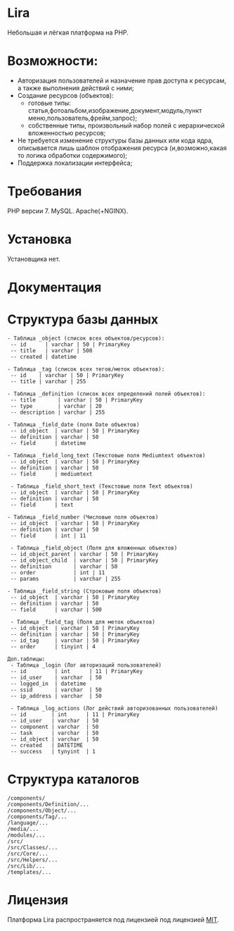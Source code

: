 # Lira
Небольшая и лёгкая платформа на PHP.

# Возможности:
- Авторизация пользователей и назначение прав доступа к ресурсам, а также выполнения действий с ними;
- Создание ресурсов (объектов): 
  - готовые типы: статья,фотоальбом,изображение,документ,модуль,пункт меню,пользователь,фрейм,запрос);
  - собственные типы, произвольный набор полей с иерархической вложенностью ресурсов;
- Не требуется изменение структуры базы данных или кода ядра, описывается лишь шаблон отображения ресурса (и,возможно,какая то логика обработки содержимого);
- Поддержка локализации интерфейса;


# Требования
PHP версии 7.
MySQL.
Apache(+NGINX).

# Установка
Установщика нет.


# Документация


# Структура базы данных
```Содержимое:
- Таблица _object (список всех объектов/ресурсов):
 -- id      | varchar | 50 | PrimaryKey
 -- title   | varchar | 500
 -- created | datetime

- Таблица _tag (список всех тегов/меток объектов):
 -- id    | varchar | 50 | PrimaryKey
 -- title | varchar | 255

- Таблица _definition (список всех определений полей объектов):
 -- title       | varchar | 50 | PrimaryKey
 -- type        | varchar | 20
 -- description | varchar | 255

- Таблица _field_date (поля Date объектов)
 -- id_object  | varchar | 50 | PrimaryKey
 -- definition | varchar | 50
 -- field      | datetime
 
- Таблица _field_long_text (Текстовые поля Mediumtext объектов)
 -- id_object  | varchar | 50 | PrimaryKey
 -- definition | varchar | 50
 -- field      | mediumtext
 
 - Таблица _field_short_text (Текстовые поля Text объектов)
 -- id_object  | varchar | 50 | PrimaryKey
 -- definition | varchar | 50
 -- field      | text

- Таблица _field_number (Числовые поля объектов)
 -- id_object  | varchar | 50 | PrimaryKey
 -- definition | varchar | 50
 -- field      | int | 11
 
 - Таблица _field_object (Поля для вложенных объектов)
 -- id_object_parent | varchar | 50 | PrimaryKey
 -- id_object_child  | varchar | 50 | PrimaryKey
 -- definition       | varchar | 50
 -- order            | int | 11
 -- params           | varchar | 255

- Таблица _field_string (Строковые поля объектов)
 -- id_object  | varchar | 50 | PrimaryKey
 -- definition | varchar | 50
 -- field      | varchar | 500
 
 - Таблица _field_tag (Поля для меток объектов)
 -- id_object  | varchar | 50 | PrimaryKey
 -- definition | varchar | 50 | PrimaryKey
 -- id_tag     | varchar | 50 | PrimaryKey
 -- order      | tinyint | 4
 
Доп.таблицы:
 - Таблица _login (Лог авторизаций пользователей)
 -- id         | int      | 11 | PrimaryKey
 -- id_user    | varchar  | 50
 -- logged_in  | datetime
 -- ssid       | varchar  | 50
 -- ip_address | varchar  | 50

 - Таблица _log_actions (Лог действий авторизованных пользователей)
 -- id        | int      | 11 | PrimaryKey
 -- id_user   | varchar  | 50
 -- component | varchar  | 50
 -- task      | varchar  | 50
 -- id_object | varchar  | 50
 -- created   | DATETIME
 -- success   | tynyint  | 1
 ```
# Структура каталогов
```
/components/
/components/Definition/...
/components/Object/...
/components/Tag/...
/language/...
/media/...
/modules/...
/src/
/src/Classes/...
/src/Core/...
/src/Helpers/...
/src/Lib/...
/templates/...
```
# Лицензия
Платформа Lira распространяется под лицензией под лицензией [MIT](LICENSE).

